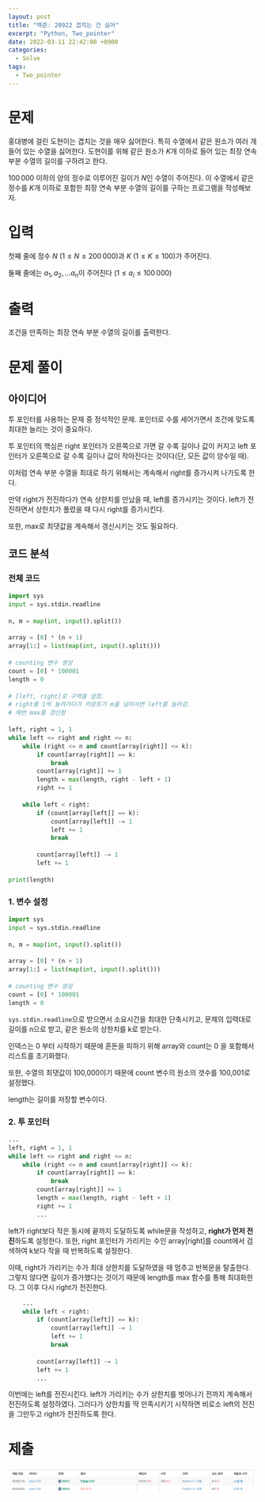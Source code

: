 ```yaml
---
layout: post
title: "백준: 20922 겹치는 건 싫어"
excerpt: "Python, Two_pointer"
date: 2022-03-11 22:42:00 +0900
categories:
  - Solve
tags:
  - Two_pointer
---
```


# 문제

홍대병에 걸린 도현이는 겹치는 것을 매우 싫어한다. 특히 수열에서 같은 원소가 여러 개 들어 있는 수열을 싫어한다. 도현이를 위해 같은 원소가 $K$개 이하로 들어 있는 최장 연속 부분 수열의 길이를 구하려고 한다.

$100\,000$ 이하의 양의 정수로 이루어진 길이가 $N$인 수열이 주어진다.  이 수열에서 같은 정수를 $K$개 이하로 포함한 최장 연속 부분 수열의 길이를 구하는 프로그램을 작성해보자.

# 입력

첫째 줄에 정수 $N$ ($1 \le N \le 200\,000$)과 $K$ ($1 \le K \le 100$)가 주어진다.

둘째 줄에는 ${a_1, a_2, ... a_n}$이 주어진다 ($1 \le a_i \le 100\,000$)

# 출력

조건을 만족하는 최장 연속 부분 수열의 길이를 출력한다.

# 문제 풀이

## 아이디어

투 포인터를 사용하는 문제 중 정석적인 문제. 포인터로 수를 세어가면서 조건에 맞도록 최대한 늘리는 것이 중요하다.

투 포인터의 핵심은 right 포인터가 오른쪽으로 가면 갈 수록 길이나 값이 커지고 left 포인터가 오른쪽으로 갈 수록 길이나 값이 작아진다는 것이다(단, 모든 값이 양수일 때).

이처럼 연속 부분 수열을 최대로 하기 위해서는 계속해서 right를 증가시켜 나가도록 한다.

만약 right가 전진하다가 연속 상한치를 만났을 때, left를 증가시키는 것이다. left가 전진하면서 상한치가 풀렸을 때 다시 right를 증가시킨다.

또한, max로 최댓값을 계속해서 갱신시키는 것도 필요하다.

## 코드 분석

### 전체 코드

```python
import sys
input = sys.stdin.readline

n, m = map(int, input().split())

array = [0] * (n + 1)
array[1:] = list(map(int, input().split()))

# counting 변수 생성
count = [0] * 100001
length = 0

# [left, right]로 구역을 설정.
# right를 1씩 늘려가다가 카운트가 m을 넘어서면 left를 늘려감.
# 매번 max를 갱신함

left, right = 1, 1
while left <= right and right <= n:
    while (right <= n and count[array[right]] <= k):
        if count[array[right]] == k:
            break
        count[array[right]] += 1
        length = max(length, right - left + 1)
        right += 1
    
    while left < right:
        if (count[array[left]] == k):
            count[array[left]] -= 1
            left += 1
            break

        count[array[left]] -= 1
        left += 1

print(length)
```

### 1. 변수 설정

```python
import sys
input = sys.stdin.readline

n, m = map(int, input().split())

array = [0] * (n + 1)
array[1:] = list(map(int, input().split()))

# counting 변수 생성
count = [0] * 100001
length = 0
```

`sys.stdin.readline`으로 받으면서 소요시간을 최대한 단축시키고, 문제의 입력대로 길이를 n으로 받고, 같은 원소의 상한치를 k로 받는다.

인덱스는 0 부터 시작하기 때문에 혼돈을 피하기 위해 array와 count는 0 을 포함해서 리스트를 초기화했다.

또한, 수열의 최댓값이 100,000이기 때문에 count 변수의 원소의 갯수를 100,001로 설정했다.

length는 길이를 저장할 변수이다.

### 2. 투 포인터

```python
...
left, right = 1, 1
while left <= right and right <= n:
    while (right <= n and count[array[right]] <= k):
        if count[array[right]] == k:
            break
        count[array[right]] += 1
        length = max(length, right - left + 1)
        right += 1
        ...
```
left가 right보다 작은 동시에 끝까지 도달하도록 while문을 작성하고, **right가 먼저 전진**하도록 설정한다. 또한, right 포인터가 가리키는 수인 array[right]를 count에서 검색하여 k보다 작을 때 반복하도록 설정한다.

이때, right가 가리키는 수가 최대 상한치를 도달하였을 때 멈추고 반복문을 탈출한다. 그렇지 않다면 길이가 증가했다는 것이기 때문에 length를 max 함수를 통해 최대화한다. 그 이후 다시 right가 전진한다.

```python
    ...
    while left < right:
        if (count[array[left]] == k):
            count[array[left]] -= 1
            left += 1
            break

        count[array[left]] -= 1
        left += 1
        ...
```
이번에는 left를 전진시킨다. left가 가리키는 수가 상한치를 벗어나기 전까지 계속해서 전진하도록 설정하였다. 그러다가 상한치를 딱 만족시키기 시작하면 비로소 left의 전진을 그만두고 right가 전진하도록 한다.

# 제출

![20922](./result_images/20922.PNG)